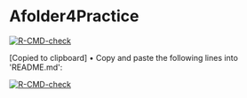 # Afolder4Practice
 <!-- badges: start -->
  [![R-CMD-check](https://github.com/semiyarih/Afolder4Practice/actions/workflows/R-CMD-check.yaml/badge.svg)](https://github.com/semiyarih/Afolder4Practice/actions/workflows/R-CMD-check.yaml)
  <!-- badges: end -->
  [Copied to clipboard]
• Copy and paste the following lines into 'README.md':
  <!-- badges: start -->
  [![R-CMD-check](https://github.com/semiyarih/Afolder4Practice/actions/workflows/R-CMD-check.yaml/badge.svg)](https://github.com/semiyarih/Afolder4Practice/actions/workflows/R-CMD-check.yaml)
  <!-- badges: end -->
  
